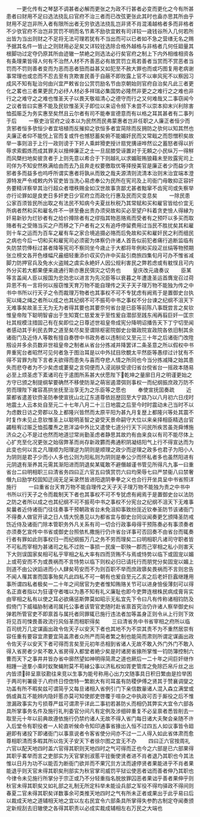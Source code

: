 <!-- { "loadSidebar": true } -->
　　一更化传有之琴瑟不调甚者必解而更张之为政不行甚者必变而更化之今有所甚患者曰财用不足曰选法挠乱曰官府不治三者而已改弦更张此其时也盍亦思其所由乎财用不足岂非所入者有限所出者无穷欤选法挠乱岂非贤不肖混淆越格者多而非格者不少欤官府不治岂非赏罚不明而名节素不励欤宜敕有司详较一歳钱谷所入几何若所出皆为当出则财之不足将无法可理若犹有不当出而可以已者如不急之营缮无名之赐予据其名件一皆止之则财用必足矣又详较铨选除合格外越格与非格者几何任廻量其根脚功过定夺仍原其所由迹辙一禁絶之则选法必行矣官府之制上下内外相维相资各有条理果皆得人何有不治然人材不齐善恶必有故赏罚立焉若善者当赏而不赏恶者当罚而不罚则善者变而为恶而恶者狃而益甚又如犯至不赦大罪也而或巧图复用老病谢事常理也或恋而不忍去至有贪欺害民善于自蔽不即败露上官不以审风宪不以察因习成风不知有耻治何由兴宜严敕省台公赏罚励名节由京朝始则官府自治矣凡此三者更化之畧也三者果更民力必纾人材必多祥瑞必集国势必隆然非更之之难行之之难也非行之之难守之之难也惟圣天子以畏天敬祖清心之德守而行之又何难哉又二事窃闻今之议者皆曰实惠不能及民钦惟圣天子即位以来诏令频下未尝不以崇本抑末兴利除害恤孤赈乏为务实惠至矣然且云尔者有司不能奉宣德意而有以格之耳其甚者有二事列于后
　　一察吏治官府之设本以为民然而民弗蒙惠者岂非任职之人廉正者恒少而贪邪者恒多欤恒少者宜培植而反摧抑之欤恒多者宜简除而反拥防之欤何以知其然也夫廉正者仰不能恱上官而复或忤也憾怒蓄矣俯不能媚奸民而又常戢之而怨憎积矣故举一事则沮于上行一政则谤于下奸人乘衅猾吏授计扇党搆诬哗然讼之蓄怒者得以折辱求索鍜炼而成其罪夫以搢绅廉正之士一旦屈膝受诬置对于无頼之小民纵万一得觧而风槩扫地矣彼贪者于上则先意以希合于下则越礼以求媚赃贿狼藉未至败露宪司上司佯为不知安然秩满给由而去乃且奔走权要徼取优等择授美官是廉正者少而益少贪邪者多而益多也呜呼所谓实惠者将孰从而致之哉夫源清则流清本治则末治宜端本澄源特发严令戒敕内外官吏皆当洗心易虑奉公为民所在宪司及上司衙门毋敢抑正容奸务要精详察举其治行超众者増秩赐金如汉世故事贪鄙尤甚者黜窜不齿宪司或失察举亦行论罪如是良吏日多奸吏日少官府立而政化行惠及民而灾变息矣
　　一除民患公家百须皆民所出取之有法民不知病今夫夏丝秋税乃其常赋和买和雇官皆给价宜无所病者然和买和雇名件不一骈至叠出责办须臾故和买必至望户科着贪吏憸人得縁为奸易新钞为烂钞者有之给价撙除者有之缪指其物恶赂焉而受者有之预吓以多买而取赂者有之受赂当买之户而移之下户者有之又有追呼停留费用过当民不胜扰矣其和雇则十车之运而为百车之雇有车之家合境追摄必赂而后免故和买和雇奸民之利而细民之病也今后一切和买和雇宪司必须密为体察仍许诸人首告似前犯者痛行追断监临有失防禁罚俸标过甚者降等宪司不察同坐今歳止于大都将年例和买段疋丝绢等物预期张立榜文各开色様幅尺麄细轻重添价収买仍许中买盐引商旅四集旬月可办不惟省减脚力防押官兵及免水火盗贼之虞实永絶奸人因公规利害民之弊若虑或有躭悮且可内外分买若大都果便来歳通行斯亦惠民弭灾之切务也
　　皇庆改元歳奏议
　　臣某等言盖闻人臣以报国为忠効忠以进言为先况臣等以衰暮之年遭逢圣运首膺宠召过荷异恩不有一言将何以报窃惟天育万物不能自理传之天子天子理万物不能独为传之中书中书所以行天子之令而裁理万物者也其事权不可不专犹虑有阙焉于是置御史台执宪以绳之绳之者所以成之也其纪纲不可不振苟中书之事权不分台谏之纪纲不沮天下无难事矣故圣王无为无为者得其要也其要奈何省台是已臣等前陈八事既尝言之矣钦惟皇帝陛下聪明智睿出于生知寛仁慈爱发乎至性爰自潜邸至践东闱再翦巨奸一匡宗社其规模注措固己有在矣即位之日尊述世祖皇帝成宪分降明诏播告天下丁宁切至闻者感动其于利民去弊之道至矣尽矣至谓除枢密院御史台徽政院宣政院各依旧制其余诸衙门及近侍人等敢有擅自奏啓中书政务者以违制论又至元三十年之后诸衙门改陞剏设并多余员数非世祖皇帝之制者从省台分拣减并降罢详二条圣意之所以假权中书畀重宪台者昭然可见何者急于图治耳是以中外拭目欣覩太平然臣等愚缪过计犹有不得不冐罪为陛下言者夫欲得而患失与喜而夺悲人情之所同也今当分拣减降之始其患失而悲夺者为不少矣虑或萋斐之言伺便而入浸润肤受谤归省台傥省台一摇政本随易必至上烦圣虑下紊诸司在于逺图所系甚大伏愿陛下乾坤之量廓日月之明谨更始之方守已颁之制提纲挈要确然不移使防渐之萌宻遏潜弭则事权一而纪纲振庶政万防不劳而理陛下雍容髙拱坐抚至治享无为之乐臣等之愿也
　　奉使宣抚囬奏疏
　　近蒙都省遣差钦赍圣防奉使宣抚山北辽东道尊依廵歴回至大宁路乃以八月初六日戌时地震土人云本处自至元二十七年八月二十三日地震之后至今时时震动未己当时不以为虑数日访之旁郡以及上都隆兴皆然而太原平阳为甚九月复歴上都隆兴等处其震不时复作未见止息钦惟圣上以聪明圣智之姿受天景命嗣守大位以来亲择相臣精选台官蠲租宥过赈乏恤孤覆焘之恩洋溢中外比又遣使七道分行天下问民所疾苦虽尧舜博施济众之心不是过也然而地道愆常尚勤圣虑者静思其故灼有由来良以有司不能尽体上心扩充至化况更张之始宿弊革而尚存新政欝而弗通积阴凝结阳气上行不得宣达而为此变也何以言之凡理顺为阳理逆为阴则是顺理之政少而逆理之政多也君子为阳小人为阴则是君子少而小人多也公则为阳私则为阴则是奉公少而怀私者多也虽然阳进有元阴退有渐养其元需其渐阳进而阴退矣某辄敢不避僭越谨书管见所得凡九事一曰重省台二曰明相职三曰清省务四曰正六官五曰慎赏罚六曰均荣辱七曰严禁衞八曰禁奢僭九曰励学校固知迂阔无足采录然皆进阳退阴拳拳之义也合行开坐具呈中书省照详施行
　　一曰重省台天育万物不能自理传之天子天子理万物不能独为责之中书中书所以行天子之令而裁制天下者也其事权不可不专犹虑有阙焉于是置御史台以法防之防之者所以成之也其纪纲不可不振苟中书之事权不分宪台之纪纲不沮天下无难事矣曩者近侍诸衙门往往奏事干预朝政省台未免沮抑事致纷厐近钦奉圣防节该诸衙门不得奏人做官开读之日人情大恱愚见以为都省宜与御史台同议闻奏更乞颁降圣防戒饬近侍及诸衙门除本管职务外凡关系有司一切合行政事毋得干预陈奏必有事须奏者亦须奏乞宣传中书省或御史台照依札撒施行仍许省台详事可否回奏不由省台而辄奏行者有罪如此则事权归一而纪纲振万几之务不劳而理矣二曰明相职凡诸司守职者皆不可私而宰相为甚诸司之私不过败一事损一民废一职殃一郡而己宰相之私小则害天下大则误国家矣相可私乎宰相之私大率有四而货贿不与焉或恃势以临下或固宠以媚上或苟安而不为或畏祸而不言恃势以临下则权必归已请托行而朋党分矣固宠以媚上则道不由公谀謟进而小人肆矣苟安而不为则百职不举而庶政隳矣畏祸而不言则忠告不闻人罹其害而国事殆矣凡此四私不可一朝有也爰自至元乙亥之后老奸巨蠧继踵用事所谓四私者极矣一二十年之间居官为吏者惟知贿赂关节可以进身憸佞薄刻可以得名正直者指以为狂谨守者嗤以为愚不知有礼义廉耻也即今吏弊连根株民病成膏肓实由宰相之私有以使之耳必欲痛惩斯弊莫如昭示无私宜先下令曰凡有传称诸相钧防及假倚门下威福胁制诸司属托公事者该管官吏随时赴省禀首究治仍许诸人察举御史纠弹若所管官吏不即禀首与属托者同罪辄已施行违法者加等盖身正则令从上行则下效将见百司悚畏善政流行风俗革而相职得矣
　　三曰清省务中书省宰相之府所以临百司统万几定谋画出政令佐天子以安天下者也其地不为不崇其责不为不重然居崇有容任重有要容宜肃要宜简盖肃者众所严而简者繁之制也能简而肃则所谓定谋画出政令佐天子以安天下者可得而言矣至元初年丞相到省诸人无故不敢入外门外门不敢入得入省房者少矣不敢入省房得入都堂者絶少矣是时诸房省掾所掌惟一钧防簿控制六曹而天下之事井井皆办省中廓然望如神明得简肃之道也厥后一二十年之间巨奸继作相踵一途羣小乘时蚁聚蝇附莫不苟縁公事以济私权如胥吏管库之免除匹帛斤丝之出内皆须碎呈禀驳勘往来竞以生事为能号称用心出力文随事具日积日繁由是捡举困于两司判署疲于八府终日倥偬特一繁剧大有司耳虽有防稷伊傅之贤其于赞襄调燮之功盖有所不暇矣兹可谓简乎又每旦诸相入省例引门下亲信数軰诸人混入森立满堂或僞或眞互不能辨内隐奸慝亦莫可知使郎吏啓覆于喧杂之中执政可否于厮役之后不惟泄漏政事实为亏损尊严兹可谓肃乎详此二事初若甚防乆而相仍其弊实大宜令六部各具所掌事务名件及施行礼判委官分间凡有定例及涉细碎重复不必呈禀者悉皆削去一取至元十年以前典故遵依施行仍禁约诸人无故不得入省门每日诸大夫聚会亲随不许入后堂令有职役者一人轮直听候命令知印通事省掾出入恒不过四五人如议事皆令廻避即有诸投下即诸衙门以事禀说者令客省使分间亦不过一二人得入如此省体肃而愈尊相职清而多暇其所以佐天子安天下者徐尔图之宜无不办
　　四曰正六官按周礼六官以配天地四时盖六官得其职则天地四时之气可得而正也今之六部是已六部果得其职乎畧举而言之吏部实为天官掌别淑慝平铨衡使贤者进不肖者退乃其职也今其法惟以日月为功不以能否为断衙门欲并而不果冗贠方汰而遽停贤者果能进乎不肖者果能退乎则天官未得其职矣刑部实为秋官掌司威罚平狱讼使恶者诎而善者伸乃其职也今律令未见施行所掌分于宗正或乃不分轻重指名脱放罪囚恶者果诎乎善者果伸乎则秋官未得其职矣又如礼部之礼制无所定科举未能设兵部之军役不得均驿政不得间则春夏二官未得其职矣详数事余可类推天地四时之气有所未正者或果出于此乎易曰后以裁成天地之道辅相天地之宜以左右民宜令六部条具所掌得失参酌古制定夺闻奏颁定新规刮去旧辙使之各得其职责以必成实裁成辅相左右万民之大端也
